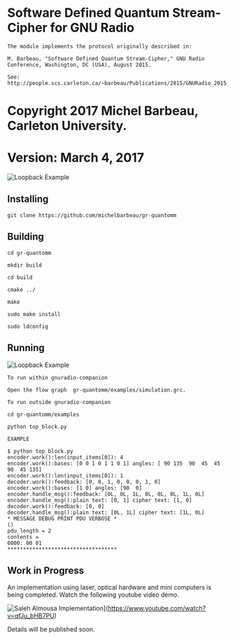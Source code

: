 # Software Defined Quantum Stream-Cipher for GNU Radio


```
The module implements the protocol originally described in: 

M. Barbeau, "Software Defined Quantum Stream-Cipher," GNU Radio Conference, Washington, DC (USA), August 2015.

See: http://people.scs.carleton.ca/~barbeau/Publications/2015/GNURadio_2015.pdf

```

# Copyright 2017 Michel Barbeau, Carleton University.
# Version: March 4, 2017

![Loopback Example](https://github.com/michelbarbeau/gr-quantomm/blob/master/sender.jpg)

## Installing

`git clone https://github.com/michelbarbeau/gr-quantomm`

## Building

```
cd gr-quantomm

mkdir build

cd build

cmake ../
 
make

sudo make install

sudo ldconfig
```

## Running

![Loopback Example](https://github.com/michelbarbeau/gr-quantomm/blob/master/simulation.png)


```
To run within gnuradio-companion

Open the flow graph  gr-quantomm/examples/simulation.grc.

To run outside gnuradio-companion

cd gr-quantomm/examples

python top_block.py

EXAMPLE

$ python top_block.py
encoder.work():len(input_items[0]): 4
encoder.work():bases: [0 0 1 0 1 1 0 1] angles: [ 90 135  90  45  45  90  45 135]
encoder.work():len(input_items[0]): 1
decoder.work():feedback: [0, 0, 1, 0, 0, 0, 1, 0]
encoder.work():bases: [1 0] angles: [90  0]
encoder.handle_msg():feedback: [0L, 0L, 1L, 0L, 0L, 0L, 1L, 0L]
encoder.handle_msg():plain text: [0, 1] cipher text: [1, 0]
decoder.work():feedback: [0, 0]
decoder.handle_msg():plain text: [0L, 1L] cipher text: [1L, 0L]
* MESSAGE DEBUG PRINT PDU VERBOSE *
()
pdu_length = 2
contents = 
0000: 00 01 
***********************************

```

## Work in Progress

An implementation using laser, optical hardware and mini computers is being completed. Watch the following youtube video demo.

![Saleh Almousa Implementation](https://i1.ytimg.com/vi/watch?v=qfJu_bHB7PU/hqdefault.jpg)](https://www.youtube.com/watch?v=qfJu_bHB7PU)

Details will be published soon.

